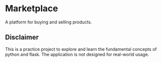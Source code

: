 # Marketplace
A platform for buying and selling products.

## Disclaimer
This is a practice project to explore and learn the fundamental concepts of python and flask. The application is not designed for real-world usage.
